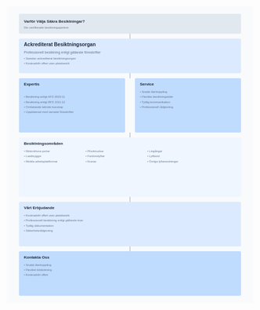 <svg xmlns="http://www.w3.org/2000/svg" viewBox="0 0 1000 1200">
<!-- Bakgrund -->
<rect width="1000" height="1200" fill="#f8fafc"/>
<!-- Header -->
<rect x="50" y="30" width="900" height="80" rx="5" fill="#e2e8f0"/>
<text x="70" y="65" font-family="Arial" font-size="16" font-weight="bold" fill="#1e293b">Varför Välja Säkra Besiktningar?</text>
<text x="70" y="90" font-family="Arial" font-size="12" fill="#64748b">Din certifierade besiktningspartner</text>
<!-- Introduktion -->
<rect x="50" y="130" width="900" height="140" rx="5" fill="#dbeafe"/>
<text x="70" y="160" font-family="Arial" font-size="20" font-weight="bold" fill="#1e293b">Ackrediterat Besiktningsorgan</text>
<text x="70" y="190" font-family="Arial" font-size="14" fill="#64748b">Professionell besiktning enligt gällande föreskrifter</text>
<text x="70" y="215" font-family="Arial" font-size="12" fill="#64748b">• Swedac-ackrediterat besiktningsorgan</text>
<text x="70" y="235" font-family="Arial" font-size="12" fill="#64748b">• Kostnadsfri offert utan platsbesök</text>
<!-- Vänster kolumn -->
<rect x="50" y="290" width="430" height="220" rx="5" fill="#bfdbfe"/>
<text x="70" y="320" font-family="Arial" font-size="16" font-weight="bold" fill="#1e293b">Expertis</text>
<text x="70" y="370" font-family="Arial" font-size="12" fill="#64748b">• Besiktning enligt AFS 2023:11</text>
<text x="70" y="390" font-family="Arial" font-size="12" fill="#64748b">• Besiktning enligt BFS 2011:12</text>
<text x="70" y="410" font-family="Arial" font-size="12" fill="#64748b">• Omfattande teknisk kunskap</text>
<text x="70" y="430" font-family="Arial" font-size="12" fill="#64748b">• Uppdaterad med senaste föreskrifter</text>
<!-- Höger kolumn -->
<rect x="520" y="290" width="430" height="220" rx="5" fill="#bfdbfe"/>
<text x="540" y="320" font-family="Arial" font-size="16" font-weight="bold" fill="#1e293b">Service</text>
<text x="540" y="350" font-family="Arial" font-size="12" fill="#64748b">• Snabb återkoppling</text>
<text x="540" y="370" font-family="Arial" font-size="12" fill="#64748b">• Flexibla besiktningstider</text>
<text x="540" y="390" font-family="Arial" font-size="12" fill="#64748b">• Tydlig kommunikation</text>
<text x="540" y="410" font-family="Arial" font-size="12" fill="#64748b">• Professionell rådgivning</text>
<!-- Tjänster -->
<rect x="50" y="530" width="900" height="240" rx="5" fill="#eff6ff"/>
<text x="70" y="560" font-family="Arial" font-size="16" font-weight="bold" fill="#1e293b">Besiktningsområden</text>
<text x="70" y="590" font-family="Arial" font-size="12" fill="#64748b">• Motordrivna portar</text>
<text x="70" y="610" font-family="Arial" font-size="12" fill="#64748b">• Lastbryggor</text>
<text x="70" y="630" font-family="Arial" font-size="12" fill="#64748b">• Mobila arbetsplattformar</text>
<text x="320" y="590" font-family="Arial" font-size="12" fill="#64748b">• Plocktruckar</text>
<text x="320" y="610" font-family="Arial" font-size="12" fill="#64748b">• Fordonslyftar</text>
<text x="320" y="630" font-family="Arial" font-size="12" fill="#64748b">• Kranar</text>
<text x="570" y="590" font-family="Arial" font-size="12" fill="#64748b">• Lingångar</text>
<text x="570" y="610" font-family="Arial" font-size="12" fill="#64748b">• Lyftbord</text>
<text x="570" y="630" font-family="Arial" font-size="12" fill="#64748b">• Övriga lyftanordningar</text>
<!-- Kundlöfte -->
<rect x="50" y="790" width="900" height="180" rx="5" fill="#dbeafe"/>
<text x="70" y="820" font-family="Arial" font-size="16" font-weight="bold" fill="#1e293b">Vårt Erbjudande</text>
<text x="70" y="850" font-family="Arial" font-size="12" fill="#64748b">• Kostnadsfri offert utan platsbesök</text>
<text x="70" y="870" font-family="Arial" font-size="12" fill="#64748b">• Professionell besiktning enligt gällande krav</text>
<text x="70" y="890" font-family="Arial" font-size="12" fill="#64748b">• Tydlig dokumentation</text>
<text x="70" y="910" font-family="Arial" font-size="12" fill="#64748b">• Säkerhetsrådgivning</text>
<!-- CTA Section -->
<rect x="50" y="990" width="900" height="180" rx="5" fill="#bfdbfe"/>
<text x="70" y="1020" font-family="Arial" font-size="16" font-weight="bold" fill="#1e293b">Kontakta Oss</text>
<text x="70" y="1050" font-family="Arial" font-size="12" fill="#64748b">• Snabb återkoppling</text>
<text x="70" y="1070" font-family="Arial" font-size="12" fill="#64748b">• Flexibel tidsbokning</text>
<text x="70" y="1090" font-family="Arial" font-size="12" fill="#64748b">• Kostnadsfri offert</text>
<!-- Connecting Lines -->
<line x1="500" y1="110" x2="500" y2="130" stroke="#94a3b8" stroke-width="2"/>
<line x1="500" y1="270" x2="500" y2="290" stroke="#94a3b8" stroke-width="2"/>
<line x1="500" y1="510" x2="500" y2="530" stroke="#94a3b8" stroke-width="2"/>
<line x1="500" y1="770" x2="500" y2="790" stroke="#94a3b8" stroke-width="2"/>
<line x1="500" y1="970" x2="500" y2="990" stroke="#94a3b8" stroke-width="2"/>
</svg>
